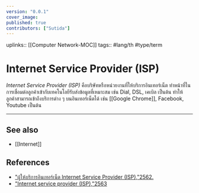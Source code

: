 ```yaml
---
version: "0.0.1"
cover_image:
published: true
contributors: ["Sutida"]
---
```

uplinks::  [[Computer Network-MOC]]
tags:: #lang/th #type/term

# Internet Service Provider (ISP)
*Internet Service Provider (ISP)* คือบริษัทหรือหน่วยงานที่ให้บริการอินเทอร์เน็ต ทำหน้าที่ในการเชื่อมต่อลูกค้าเข้ากับเทคโนโลยีรับส่งข้อมูลที่เหมาะสม เช่น Dial, DSL, เคเบิล เป็นต้น ทำให้ลูกค้าสามารถเข้าถึงบริการต่าง ๆ บนอินเทอร์เน็ตได้ เช่น [[Google Chrome]], Facebook, Youtube เป็นต้น

---
## See also
- [[Internet]]
## References
- ["ผู้ให้บริการอินเทอร์เน็ต Internet Service Provider (ISP),"2562.](https://www.anet.net.th/a/46065)
- ["Internet service provider (ISP),"2563](https://www.etda.or.th/th/Useful-Resource/terminology/%E0%B8%AB%E0%B8%A1%E0%B8%A7%E0%B8%94%E0%B8%AB%E0%B8%A1-I/329.aspx)
